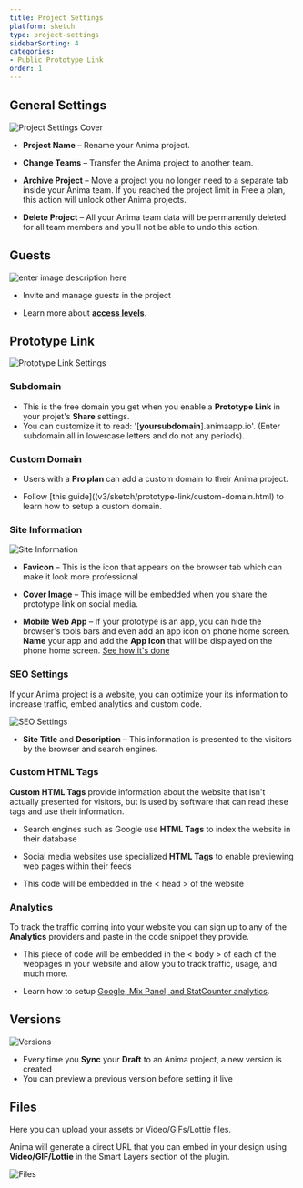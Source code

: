 ```yaml
---
title: Project Settings
platform: sketch
type: project-settings
sidebarSorting: 4
categories: 
- Public Prototype Link
order: 1
---
```


## General Settings

![Project Settings Cover](https://s3.amazonaws.com/animaapp/docs/web-app/Anima%204%20-%20Prototype%20Settings%20General.png)

- **Project Name** – Rename your Anima project.

- **Change Teams**  – Transfer the Anima project to another team.

- **Archive Project** – Move a project you no longer need to a separate tab inside your Anima team. If you reached the project limit in Free a plan, this action will unlock other Anima projects.

- **Delete Project** – All your Anima team data will be permanently deleted for all team members and you’ll not be able to undo this action.

## Guests

![enter image description here](https://s3.amazonaws.com/animaapp/docs/web-app/Anima%204%20-%20Settings%20guests.png)
- Invite and manage guests in the project

- Learn more about [**access levels**](/v3/sketch/collaborate/access-levels.html).

## Prototype Link

![Prototype Link Settings](https://s3.amazonaws.com/animaapp/docs/web-app/Anima%204%20-%20Subdomain.png)

### **Subdomain**
-  This is the free domain you get when you enable a **Prototype Link** in your projet's **Share** settings. 
- You can customize it to read: '[**yoursubdomain**].animaapp.io'. (Enter subdomain all in lowercase letters and do not any periods).

### **Custom Domain**
- Users with a **Pro plan** can add a custom domain to their Anima project.

- Follow [this guide]((v3/sketch/prototype-link/custom-domain.html) to learn how to setup a custom domain.

### Site Information

![Site Information](https://s3.amazonaws.com/animaapp/docs/web-app/Anima%204%20-%20Prototype%20Information.png)

- **Favicon** – This is the icon that appears on the browser tab which can make it look more professional
 
 - **Cover Image** – This image will be embedded when you share the prototype link on social media.

 - **Mobile Web App** – If your prototype is an app, you can hide the browser's tools bars and even add an app icon on phone home screen. **Name** your app and add the **App Icon** that will be displayed on the phone home screen. 
 [See how it's done](https://blog.animaapp.com/create-a-mobile-app-prototype-with-anima-656a6df3fc7b)

### SEO Settings

If your Anima project is a website, you can optimize your its information to increase traffic, embed analytics and custom code.

![SEO Settings](https://s3.amazonaws.com/animaapp/docs/web-app/Anima%204%20-%20Seo%20settings.png)

 - **Site Title** and **Description** – This information is presented to the visitors by the browser and search engines.
 
### Custom HTML Tags

**Custom HTML Tags** provide information about the website that isn't actually presented for visitors, but is used by software that can read these tags and use their information.

- Search engines such as Google use **HTML Tags** to index the website in their database

- Social media websites use specialized **HTML Tags** to enable previewing web pages within their feeds

- This code will be embedded in the < head > of the website


### Analytics

To track the traffic coming into your website you can sign up to any of the **Analytics** providers and paste in the code snippet they provide.

- This piece of code will be embedded in the < body > of each of the webpages in your website and allow you to track traffic, usage, and much more.

- Learn how to setup [Google, Mix Panel, and StatCounter analytics](v3/sketch/prototype-link/analytics.html).


## Versions

![Versions](https://s3.amazonaws.com/animaapp/docs/web-app/Anima%204%20-%20Versions.png)
- Every time you **Sync** your **Draft** to an Anima project, a new version is created
- You can preview a previous version before setting it live

## Files
Here you can upload your assets or Video/GIFs/Lottie files. 

Anima will generate a direct URL that you can embed in your design using **Video/GIF/Lottie** in the Smart Layers section of the plugin.

![Files](https://s3.amazonaws.com/animaapp/docs/web-app/Anima%204%20-%20Files.png)
